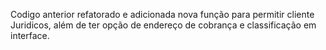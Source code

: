 Codigo anterior refatorado e adicionada nova função para permitir cliente Juridicos, além
de ter opção de endereço de cobrança e classificação em interface.